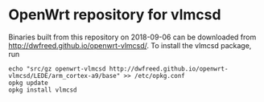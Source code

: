 OpenWrt repository for vlmcsd
========
Binaries built from this repository on 2018-09-06 can be downloaded from http://dwfreed.github.io/openwrt-vlmcsd/.
To install the vlmcsd package, run
```
echo "src/gz openwrt-vlmcsd http://dwfreed.github.io/openwrt-vlmcsd/LEDE/arm_cortex-a9/base" >> /etc/opkg.conf
opkg update
opkg install vlmcsd
```
